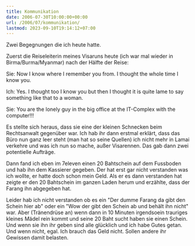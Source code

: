 ```yaml
---
title: Kommunikation
date: 2006-07-30T10:00:00+00:00
url: /2006/07/kommunikation/
lastmod: 2023-09-10T19:14:12+07:00
---
```

Zwei Begegnungen die ich heute hatte.

Zuerst die Reiseleiterin meines Visaruns heute (ich war mal wieder in Birma/Burma/Myanmar) nach der Hälfte der Reise:

Sie: Now I know where I remember you from. I thought the whole time I know you.

Ich: Yes. I thought too I know you but then I thought it is quite lame to say something like that to a woman.

Sie: You are the lonely guy in the big office at the IT-Complex with the computer!!!

Es stellte sich heraus, dass sie eine der kleinen Schnecken beim Rechtsanwalt gegenüber war. Ich hab ihr dann erstmal erklärt, dass das Büro nun ganz leer steht (man hat so seine Quellen) ich nicht mehr in Lamai verkehre und was ich nun so mache, außer Visarennen. Das gab dann zwei potentielle Aufträge.

Dann fand ich eben im 7eleven einen 20 Bahtschein auf dem Fussboden und hab ihn dem Kassierer gegeben. Der hat erst gar nicht verstanden was ich wollte, er hatte doch schon mein Geld. Als er es dann verstanden hat zeigte er den 20 Bahtschein im ganzen Laden herum und erzählte, dass der Farang ihn abgegeben hat.

Leider hab ich nicht verstanden ob es ein "Der dumme Farang da gibt den Schein hier ab" oder ein "Wow der gibt den Schein ab und behält ihn nicht" war. Aber (Tränendrüse an) wenn dann in 10 Minuten irgendsoein trauriges kleines Mädel rein kommt und seine 20 Baht sucht haben sie einen Schein. Und wenn sie ihn ihr geben sind alle glücklich und ich habe Gutes getan. Und wenn nicht, egal. Ich brauch das Geld nicht. Sollen andere ihr Gewissen damit belasten.
